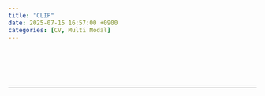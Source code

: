 ```yaml
---
title: "CLIP"
date: 2025-07-15 16:57:00 +0900
categories: [CV, Multi Modal]
---
```


&nbsp;

<br>


<br>

---
